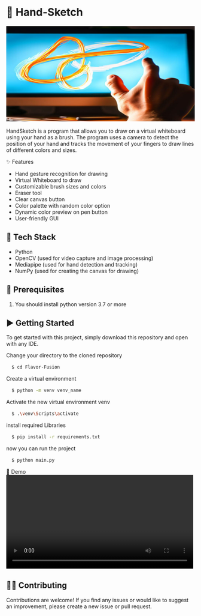 # 🎨 Hand-Sketch

![](./images/Thumbnail.png)

HandSketch is a program that allows you to draw on a virtual whiteboard using your hand as a brush. The program uses a camera to detect the position of your hand and tracks the movement of your fingers to draw lines of different colors and sizes.



✨ Features
- Hand gesture recognition for drawing
- Virtual Whiteboard to draw
- Customizable brush sizes and colors
- Eraser tool
- Clear canvas button
- Color palette with random color option
- Dynamic color preview on pen button
- User-friendly GUI

## 📑 Tech Stack
- Python 
- OpenCV (used for video capture and image processing)
- Mediapipe (used for hand detection and tracking)
- NumPy (used for creating the canvas for drawing)

## :key: Prerequisites
1. You should install python version 3.7 or more

## ▶ Getting Started

To get started with this project, simply download this repository and open with any IDE.

Change your directory to the cloned repository

```bash
  $ cd Flavor-Fusion
```

Create a virtual environment 
```bash
  $ python -m venv venv_name
```

Activate the new virtual environment venv
```bash
  $ .\venv\Scripts\activate
```

install required Libraries
```bash
  $ pip install -r requirements.txt
```

now you can run the project
```bash
  $ python main.py
```

🔴 Demo
<video width="500" height="auto" autoplay loop>
  <source src="./images/Demo/demo.mp4" type="video/mp4">
 Demo video of Hand-Sketch.
</video>

## 🤝🏻 Contributing

Contributions are welcome! If you find any issues or would like to suggest an improvement, please create a new issue or pull request.

